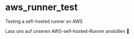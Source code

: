 # aws_runner_test
Testing a sefl-hosted runner on AWS

Lass uns auf unseren AWS-self-hosted-Runner anstoßen :beers: 
